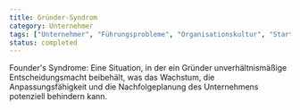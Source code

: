 ```yaml
---
title: Gründer-Syndrom
category: Unternehmer
tags: ["Unternehmer", "Führungsprobleme", "Organisationskultur", "Startup-Management"]
status: completed
---
```

Founder's Syndrome: Eine Situation, in der ein Gründer unverhältnismäßige Entscheidungsmacht beibehält, was das Wachstum, die Anpassungsfähigkeit und die Nachfolgeplanung des Unternehmens potenziell behindern kann.